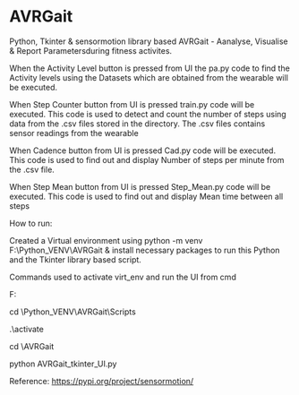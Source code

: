 # AVRGait

Python, Tkinter & sensormotion library based AVRGait - Aanalyse, Visualise & Report Parametersduring fitness activites. 

When the Activity Level button is pressed from UI the pa.py code to find the Activity levels using the Datasets which are obtained from the wearable will be executed.

When Step Counter button from UI is pressed train.py code will be executed. This code is used to detect and count the number of steps using data from the .csv files stored in the directory. The .csv files contains sensor readings from the wearable

When Cadence button from UI is pressed Cad.py code will be executed. This code is used to find out and display Number of steps per minute from the .csv file.

When Step Mean button from UI is pressed Step_Mean.py code will be executed. This code is used to find out and display Mean time between all steps

How to run:

Created a Virtual environment using python -m venv F:\Python_VENV\AVRGait & install necessary packages to run this Python and the Tkinter library based script.

Commands used to activate virt_env and run the UI from cmd 

F:

cd \Python_VENV\AVRGait\Scripts

.\activate

cd \AVRGait

python AVRGait_tkinter_UI.py


Reference:
https://pypi.org/project/sensormotion/


